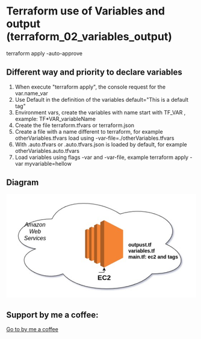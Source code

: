 # Terraform use of Variables and output (terraform_02_variables_output)

terraform apply -auto-approve

## Different way and priority to declare variables

1. When execute "terraform apply", the console request for the var.name_var
2. Use Default in the definition of the variables default="This is a default tag"
3. Environment vars, create the variables with name start with TF_VAR , example: TF\*VAR_variableName
4. Create the file terraform.tfvars or terraform.json
5. Create a file with a name different to terraform, for example otherVariables.tfvars load using -var-file=./otherVariables.tfvars
6. With .auto.tfvars or .auto.tfvars.json is loaded by default, for example otherVariables.auto.tfvars
7. Load variables using flags -var and -var-file, example terraform apply -var myvariable=hellow

## Diagram

![Diagram for the infrastructure](https://github.com/mgallegoa/infraestructure-as-code/blob/main/terraform_02_variables_output/02_variables_output_aws_createEC2Instance.jpg?raw=true "Infrastructure diagram")

## Support by me a coffee:

[Go to by me a coffee](https://buymeacoffee.com/manuelarias)
